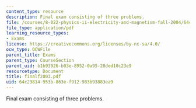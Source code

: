 ```yaml
---
content_type: resource
description: Final exam consisting of three problems.
file: /courses/8-022-physics-ii-electricity-and-magnetism-fall-2004/64c23814953b863ef912983b93883ea9_finalf2003.pdf
file_type: application/pdf
learning_resource_types:
- Exams
license: https://creativecommons.org/licenses/by-nc-sa/4.0/
ocw_type: OCWFile
parent_title: Exams
parent_type: CourseSection
parent_uid: b1b93926-b03e-8952-0a95-28ded10c23e9
resourcetype: Document
title: finalf2003.pdf
uid: 64c23814-953b-863e-f912-983b93883ea9
---
```

Final exam consisting of three problems.